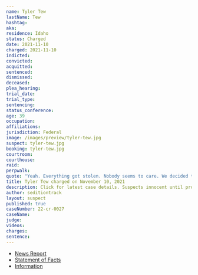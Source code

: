 ```yaml
---
name: Tyler Tew
lastName: Tew
hashtag:
aka:
residence: Idaho
status: Charged
date: 2021-11-10
charged: 2021-11-10
indicted:
convicted:
acquitted:
sentenced:
dismissed:
deceased:
plea_hearing:
trial_date:
trial_type:
sentencing:
status_conference:
age: 39
occupation:
affiliations:
jurisdiction: Federal
image: /images/preview/tyler-tew.jpg
suspect: tyler-tew.jpg
booking: tyler-tew.jpg
courtroom:
courthouse:
raid:
perpwalk:
quote: "Yeah. Everything got stolen. Nobody seems to care. We decided to take it into our own hands by taking the capital."
title: Tyler Tew charged on November 10, 2021
description: Click for latest case details. Suspects innocent until proven guilty.
author: seditiontrack
layout: suspect
published: true
caseNumber: 22-cr-0027
caseName:
judge:
videos:
charges:
sentence:
---
```

- [News Report](https://www.eastidahonews.com/2021/12/idaho-falls-man-arrested-for-allegedly-storming-capitol-in-jan-6-riot/)
- [Statement of Facts](https://www.justice.gov/usao-dc/case-multi-defendant/file/1458981/download)
- [Information](https://extremism.gwu.edu/sites/g/files/zaxdzs2191/f/Tyler%20Tew%20Information.pdf)
